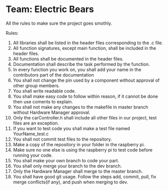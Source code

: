 # Team: Electric Bears

All the rules to make sure the project goes smothly.

Rules:

1.  All libraries shall be listed in the header files corresponding to the .c file.
2.  All function signatures, except main function, shall be included in the header files.
3.  All functions shall be documented in the header files.
4.  Documentation shall describe the task performed by the function.
5.  In every function you work on, you shall add your name in the contributors part of the documentation
6.  You shall not change the pin used by a component without approval of other group members.
7.  You shall write readable code.
8.  You shall make easy code to follow within reason, if it cannot be done then use coments to explain.
9.  You shall not make any changes to the makefile in master branch without Hardware Manager approval.
10. Only the carController.h shall include all other files in our project, test files are an exception.
11. If you want to test code you shall make a test file named YourName_test.c
12. You shall not commit test files to the repository.
13. Make a copy of the repository in your folder in the raspberry pi.
14. Make sure no one else is using the raspberry pi to test code before running your code.
15. You shall make your own branch to code your part.
16. You shall only merge your branch to the dev branch.
17. Only the Hardware Manager shall merge to the master branch.
18. You shall have good git usage. Follow the steps add, commit, pull, fix merge conflicts(if any), and push when merging to dev.
